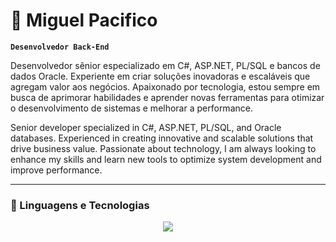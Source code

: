 # 🔭 Miguel Pacifico

**`Desenvolvedor Back-End`**

Desenvolvedor sênior especializado em C#, ASP.NET, PL/SQL e bancos de dados Oracle. Experiente em criar soluções inovadoras e escaláveis que agregam valor aos negócios. Apaixonado por tecnologia, estou sempre em busca de aprimorar habilidades e aprender novas ferramentas para otimizar o desenvolvimento de sistemas e melhorar a performance.

Senior developer specialized in C#, ASP.NET, PL/SQL, and Oracle databases. Experienced in creating innovative and scalable solutions that drive business value. Passionate about technology, I am always looking to enhance my skills and learn new tools to optimize system development and improve performance.


---

### 🤖 Linguagens e Tecnologias

<p align="center">
  <a href="https://skillicons.dev">
    <img src="https://skillicons.dev/icons?i=git,js,ts,html,css,dotnet,cs,nodejs,mysql,postgres,php,laravel,vscode" />
  </a>
</p>
